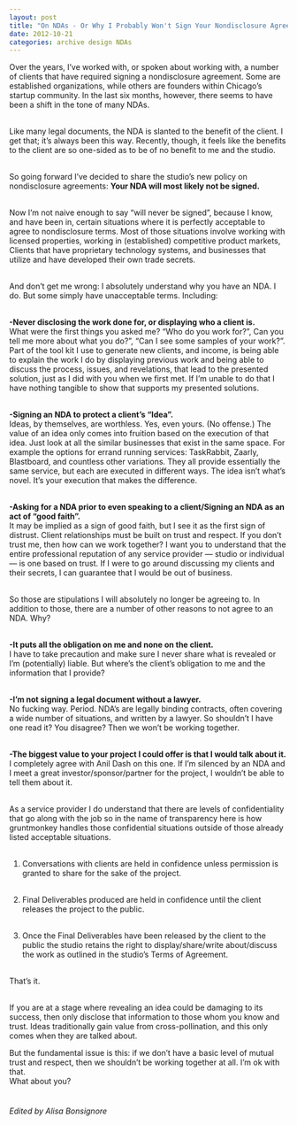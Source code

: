 ```yaml
---
layout: post
title: "On NDAs - Or Why I Probably Won't Sign Your Nondisclosure Agreement."
date: 2012-10-21
categories: archive design NDAs
---
```


Over the years, I’ve worked with, or spoken about working with, a number of clients that have required signing a nondisclosure agreement. Some are established organizations, while others are founders within Chicago’s startup community. In the last six months, however, there seems to have been a shift in the tone of many NDAs.  
<br/>

Like many legal documents, the NDA is slanted to the benefit of the client. I get that; it’s always been this way. Recently, though, it feels like the benefits to the client are so one-sided as to be of no benefit to me and the studio.  
<br/>

So going forward I’ve decided to share the studio’s new policy on nondisclosure agreements: **Your NDA will most likely not be signed.**  
<br/>

Now I’m not naive enough to say “will never be signed”, because I know, and have been in, certain situations where it is perfectly acceptable to agree to nondisclosure terms. Most of those situations involve working with licensed properties, working in (established) competitive product markets, Clients that have proprietary technology systems, and businesses that utilize and have developed their own trade secrets.  
<br/>

And don’t get me wrong: I absolutely understand why you have an NDA. I do. But some simply have unacceptable terms. Including:  
<br/>

**-Never disclosing the work done for, or displaying who a client is.**  
What were the first things you asked me? “Who do you work for?”, Can you tell me more about what you do?”, “Can I see some samples of your work?”. Part of the tool kit I use to generate new clients, and income, is being able to explain the work I do by displaying previous work and being able to discuss the process, issues, and revelations, that lead to the presented solution, just as I did with you when we first met. If I’m unable to do that I have nothing tangible to show that supports my presented solutions.  
<br/>

**-Signing an NDA to protect a client’s “Idea”.**  
Ideas, by themselves, are worthless. Yes, even yours. (No offense.) The value of an idea only comes into fruition based on the execution of that idea. Just look at all the similar businesses that exist in the same space. For example the options for errand running services: TaskRabbit, Zaarly, Blastboard, and countless other variations. They all provide essentially the same service, but each are executed in different ways. The idea isn’t what’s novel. It’s your execution that makes the difference.  
<br/>

**-Asking for a NDA prior to even speaking to a client/Signing an NDA as an act of “good faith”.**  
It may be implied as a sign of good faith, but I see it as the first sign of distrust. Client relationships must be built on trust and respect. If you don’t trust me, then how can we work together? I want you to understand that the entire professional reputation of any service provider — studio or individual — is one based on trust. If I were to go around discussing my clients and their secrets, I can guarantee that I would be out of business.  
<br/>

So those are stipulations I will absolutely no longer be agreeing to. In addition to those, there are a number of other reasons to not agree to an NDA. Why?  
<br/>

**-It puts all the obligation on me and none on the client.**  
I have to take precaution and make sure I never share what is revealed or I’m (potentially) liable. But where’s the client’s obligation to me and the information that I provide?  
<br/>

**-I’m not signing a legal document without a lawyer.**  
No fucking way. Period. NDA’s are legally binding contracts, often covering a wide number of situations, and written by a lawyer. So shouldn’t I have one read it? You disagree? Then we won’t be working together.  
<br/>

**-The biggest value to your project I could offer is that I would talk about it.**  
I completely agree with Anil Dash on this one. If I’m silenced by an NDA and I meet a great investor/sponsor/partner for the project, I wouldn’t be able to tell them about it.  
<br/>

As a service provider I do understand that there are levels of confidentiality that go along with the job so in the name of transparency here is how gruntmonkey handles those confidential situations outside of those already listed acceptable situations.  
<br/>

1. Conversations with clients are held in confidence unless permission is granted to share for the sake of the project.  
   <br/>

2. Final Deliverables produced are held in confidence until the client releases the project to the public.  
   <br/>

3. Once the Final Deliverables have been released by the client to the public the studio retains the right to display/share/write about/discuss the work as outlined in the studio’s Terms of Agreement.  
   <br/>

That’s it.  
<br/>

If you are at a stage where revealing an idea could be damaging to its success, then only disclose that information to those whom you know and trust. Ideas traditionally gain value from cross-pollination, and this only comes when they are talked about.
<br/>

But the fundamental issue is this: if we don’t have a basic level of mutual trust and respect, then we shouldn’t be working together at all. I’m ok with that.  
What about you?  
<br/>

###### Edited by Alisa Bonsignore
